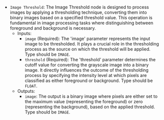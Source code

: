 - `Image Threshold`: The Image Threshold node is designed to process images by applying a thresholding technique, converting them into binary images based on a specified threshold value. This operation is fundamental in image processing tasks where distinguishing between foreground and background is necessary.
    - Inputs:
        - `image` (Required): The 'image' parameter represents the input image to be thresholded. It plays a crucial role in the thresholding process as the source on which the threshold will be applied. Type should be `IMAGE`.
        - `threshold` (Required): The 'threshold' parameter determines the cutoff value for converting the grayscale image into a binary image. It directly influences the outcome of the thresholding process by specifying the intensity level at which pixels are classified as either foreground or background. Type should be `FLOAT`.
    - Outputs:
        - `image`: The output is a binary image where pixels are either set to the maximum value (representing the foreground) or zero (representing the background), based on the applied threshold. Type should be `IMAGE`.
